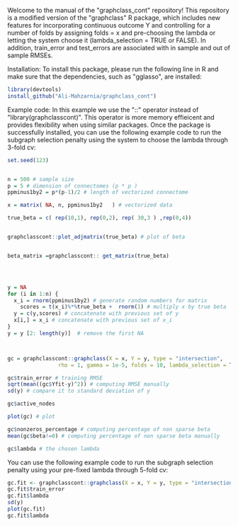 
Welcome to the manual of the "graphclass_cont" repository! This repository is a modified version of the "graphclass" R package, which includes new features for incorporating continuous outcome Y and controlling for a number of folds by assigning folds = x and pre-choosing the lambda or letting the system choose it (lambda_selection = TRUE or FALSE). In addition, train_error and test_errors are associated with in sample and out of sample RMSEs.

Installation:
To install this package, please run the following line in R and make sure that the dependencies, such as "gglasso", are installed:

```R  
library(devtools)
install_github("Ali-Mahzarnia/graphclass_cont")
```

Example code:
In this example we use the "::" operator instead of "library(graphclasscont)". This operator is more memory effieicent and provides flexibility when using similar packages. Once the package is successfully installed, you can use the following example code to run the subgraph selection penalty using the system to choose the lambda through 3-fold cv:

```R 
set.seed(123)


n = 500 # sample size
p = 5 # dimension of connectomes (p * p )
ppminus1by2 = p*(p-1)/2 # length of vectorized connectome

x = matrix( NA, n, ppminus1by2   ) # vectorized data

true_beta = c( rep(10,1), rep(0,2), rep( 30,3 ) ,rep(0,4))


graphclasscont::plot_adjmatrix(true_beta) # plot of beta


beta_matrix =graphclasscont:: get_matrix(true_beta)




y = NA
for (i in 1:n) {
  x_i = rnorm(ppminus1by2) # generate random numbers for matrix
    scores = t(x_i)%*%true_beta +  rnorm(1) # multiply x by true beta
  y = c(y,scores) # concatenate with previous set of y
  x[i,] = x_i # concatenate with previous set of x_i
}
y = y [2: length(y)]  # remove the first NA



gc = graphclasscont::graphclass(X = x, Y = y, type = "intersection", 
                rho = 1, gamma = 1e-5, folds = 10, lambda_selection = T)

gc$train_error # training RMSE 
sqrt(mean((gc$Yfit-y)^2)) # computing RMSE manually
sd(y) # compare it to standard deviation of y

gc$active_nodes

plot(gc) # plot

gc$nonzeros_percentage # computing percentage of non sparse beta
mean(gc$beta!=0) # computing percentage of non sparse beta manually 

gc$lambda # the chosen lambda

```

You can use the following example code to run the subgraph selection penalty using your pre-fixed lambda through 5-fold cv:

```R 
gc.fit <- graphclasscont::graphclass(X = x, Y = y, type = "intersection", lambda=gc$lambda ,rho = 1, gamma = 1e-5, folds = 5, lambda_selection = FALSE)
gc.fit$train_error
gc.fit$lambda
sd(y)
plot(gc.fit)
gc.fit$lambda
```
